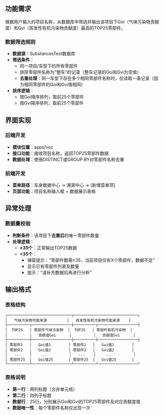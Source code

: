 
## 功能需求
根据用户输入的项目名称，从数据库中筛选并输出该项目下Goi（气味污染物贡献度）和Gvi（挥发性有机污染物贡献度）最高的TOP25零部件。

### 数据筛选规则
- **数据源**：SubstancesTest数据库
- **筛选条件**：
  - 同一项目/车型下的所有零部件
  - 排除零部件名称为"整车"的记录（整车记录的Goi和Gvi为空值）
  - **去重处理**：同一车型下存在多个相同零部件名称时，仅读取一条记录（因为相同零部件的Goi和Gvi值相同）
- **排序逻辑**：
  - 按Goi降序排列，取前25个零部件
  - 按Gvi降序排列，取前25个零部件

## 界面实现

### 后端开发
- **模块位置**：apps/voc
- **接口功能**：接收项目名称，返回TOP25零部件数据
- **数据处理**：使用DISTINCT或GROUP BY对零部件名称去重

### 前端开发
- **菜单路径**：车身数据中心 → 溯源中心 → [新增菜单项]
- **页面功能**：项目名称输入框 + 数据展示表格

## 异常处理

### 数据量校验
- **判断条件**：该项目下**去重后**的唯一零部件数量
- **处理逻辑**：
  - **≥35个**：正常输出TOP25数据
  - **<35个**：
    - 弹窗提示："零部件数需≥35，当前项目仅有X个零部件，数据不足"
    - 显示已有零部件列表及数量
    - 提示："请补充数据后再进行分析"

## 输出格式

### 表格结构
```
┌─────────────────────────────┬─────────────────────────────┐
│   气味污染物可能来源         │   挥发性有机污染物可能来源    │
├──────────┬──────────────────┼──────────┬──────────────────┤
│  TOP25   │ 零部件气味污染物  │  TOP25   │ 零部件有机污染物  │
│          │   贡献度Goi      │          │   贡献度Gvi      │
├──────────┼──────────────────┼──────────┼──────────────────┤
│ 零部件1   │   Goi值1        │ 零部件1   │   Gvi值1        │
│ 零部件2   │   Goi值2        │ 零部件2   │   Gvi值2        │
│   ...    │    ...          │   ...    │    ...          │
│ 零部件25  │   Goi值25       │ 零部件25  │   Gvi值25       │
└──────────┴──────────────────┴──────────┴──────────────────┘
```

### 表格说明
- **第一行**：两列标题（合并单元格）
- **第二行**：四列子标题
- **数据行**：25行，分别展示Goi和Gvi的TOP25零部件及对应贡献度值
- **数据唯一性**：每个零部件名称仅出现一次

